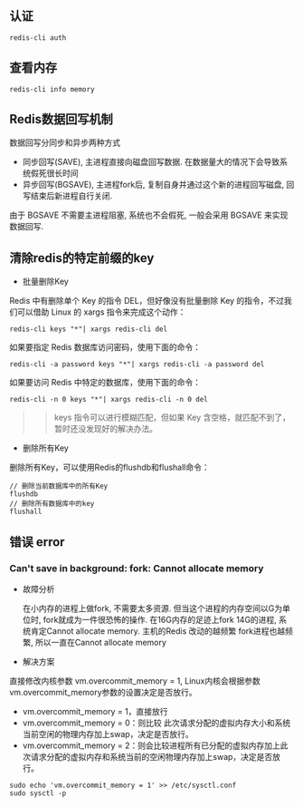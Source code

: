 ## 认证

```shell
redis-cli auth 
```

## 查看内存

```shell
redis-cli info memory
```

## Redis数据回写机制

数据回写分同步和异步两种方式

- 同步回写(SAVE), 主进程直接向磁盘回写数据. 在数据量大的情况下会导致系统假死很长时间
- 异步回写(BGSAVE), 主进程fork后, 复制自身并通过这个新的进程回写磁盘, 回写结束后新进程自行关闭.

由于 BGSAVE 不需要主进程阻塞, 系统也不会假死, 一般会采用 BGSAVE 来实现数据回写.

## 清除redis的特定前缀的key

* 批量删除Key

Redis 中有删除单个 Key 的指令 DEL，但好像没有批量删除 Key 的指令，不过我们可以借助 Linux 的 xargs 指令来完成这个动作：
```shell
redis-cli keys "*"| xargs redis-cli del
```
如果要指定 Redis 数据库访问密码，使用下面的命令：
```shell
redis-cli -a password keys "*"| xargs redis-cli -a password del
```
如果要访问 Redis 中特定的数据库，使用下面的命令：
```shell
redis-cli -n 0 keys "*"| xargs redis-cli -n 0 del
```

>> keys 指令可以进行模糊匹配，但如果 Key 含空格，就匹配不到了，暂时还没发现好的解决办法。

* 删除所有Key

删除所有Key，可以使用Redis的flushdb和flushall命令：
```shell
// 删除当前数据库中的所有Key
flushdb
// 删除所有数据库中的key
flushall
```

## 错误 error

### Can't save in background: fork: Cannot allocate memory

* 故障分析

    在小内存的进程上做fork, 不需要太多资源. 但当这个进程的内存空间以G为单位时, fork就成为一件很恐怖的操作.
    在16G内存的足迹上fork 14G的进程, 系统肯定Cannot allocate memory.
    主机的Redis 改动的越频繁 fork进程也越频繁, 所以一直在Cannot allocate memory

* 解决方案

直接修改内核参数 vm.overcommit_memory = 1, Linux内核会根据参数vm.overcommit_memory参数的设置决定是否放行。

- vm.overcommit_memory = 1，直接放行
- vm.overcommit_memory = 0：则比较 此次请求分配的虚拟内存大小和系统当前空闲的物理内存加上swap，决定是否放行。
- vm.overcommit_memory = 2：则会比较进程所有已分配的虚拟内存加上此次请求分配的虚拟内存和系统当前的空闲物理内存加上swap，决定是否放行。

```shell
sudo echo 'vm.overcommit_memory = 1' >> /etc/sysctl.conf
sudo sysctl -p
```
